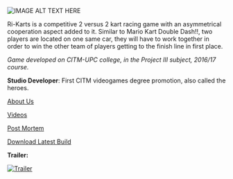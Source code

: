 ![IMAGE ALT TEXT HERE](http://i.imgur.com/ET8jwLb.png)

Ri-Karts is a competitive 2 versus 2 kart racing game with an asymmetrical cooperation aspect added to it. Similar to Mario Kart Double Dash!!, two players are located on one same car, they will have to work together in order to win the other team of players getting to the finish line in first place.

*Game developed on CITM-UPC college, in the Project III subject, 2016/17 course.*

**Studio Developer**: First CITM videogames degree promotion, also called the heroes.

[About Us](about_us.md)

[Videos](videos.md)

[Post Mortem](post_mortem.md)

<dl>
  <a href="https://github.com/CITMProject3/Project3/releases/download/G1.RC4/Ri-KartsG1.R4.zip" class="btn">Download Latest Build</a>
</dl>

**Trailer:**



[![Trailer](http://img.youtube.com/vi/Niu3g9-Bpkc/0.jpg)](https://www.youtube.com/watch?v=Niu3g9-Bpkc&ab_channel=Ian)
